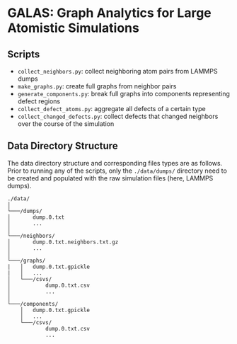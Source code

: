 # GALAS: Graph Analytics for Large Atomistic Simulations

## Scripts
* ```collect_neighbors.py```: collect neighboring atom pairs from LAMMPS dumps
* ```make_graphs.py```: create full graphs from neighbor pairs 
* ```generate_components.py```: break full graphs into components representing defect regions
* ```collect_defect_atoms.py```: aggregate all defects of a certain type
* ```collect_changed_defects.py```: collect defects that changed neighbors over the course of the simulation

## Data Directory Structure

The data directory structure and corresponding files types are as follows. Prior to running any of the scripts, only the ```./data/dumps/``` directory need to be created and populated with the raw simulation files (here, LAMMPS dumps).

```
./data/  
│
└───/dumps/
│       dump.0.txt
│       ...
│ 
└───/neighbors/
│       dump.0.txt.neighbors.txt.gz
│       ...
│   
└───/graphs/
|   │   dump.0.txt.gpickle
|   │   ...
│   └───/csvs/
│           dump.0.txt.csv
│           ...
│   
└───/components/
    │   dump.0.txt.gpickle
    │   ...
    └───/csvs/
            dump.0.txt.csv
            ...       
```
